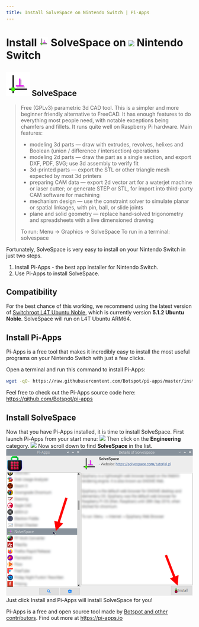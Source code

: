 ```yaml
---
title: Install SolveSpace on Nintendo Switch | Pi-Apps
---
```

<div class="simple-install-content content">

# Install <img src="/img/app-icons/SolveSpace/icon-64.png" height=24> SolveSpace on <img src=/img/other-icons/switch-icon.svg height=24> Nintendo Switch

## <img src="/img/app-icons/SolveSpace/icon-64.png"> SolveSpace
> Free (GPLv3) parametric 3d CAD tool.
> This is a simpler and more beginner friendly alternative to FreeCAD. It has enough features to do everything most people need, with notable exceptions being chamfers and fillets.
> It runs quite well on Raspberry Pi hardware.
> Main features:
> - modeling 3d parts — draw with extrudes, revolves, helixes and Boolean (union / difference / intersection) operations
> - modeling 2d parts — draw the part as a single section, and export DXF, PDF, SVG; use 3d assembly to verify fit
> - 3d-printed parts — export the STL or other triangle mesh expected by most 3d printers
> - preparing CAM data — export 2d vector art for a waterjet machine or laser cutter; or generate STEP or STL, for import into third-party CAM software for machining
> - mechanism design — use the constraint solver to simulate planar or spatial linkages, with pin, ball, or slide joints
> - plane and solid geometry — replace hand-solved trigonometry and spreadsheets with a live dimensioned drawing
> 
> To run: Menu -> Graphics -> SolveSpace
> To run in a terminal: solvespace

Fortunately, SolveSpace is very easy to install on your Nintendo Switch in just two steps.
1. Install Pi-Apps - the best app installer for Nintendo Switch.
2. Use Pi-Apps to install SolveSpace.
</div>
<div class="simple-install-content content">

## Compatibility
For the best chance of this working, we recommend using the latest version of [Switchroot L4T Ubuntu Noble](https://wiki.switchroot.org/wiki/linux/l4t-ubuntu-noble-installation-guide), which is currently version **5.1.2 Ubuntu Noble**.
SolveSpace will run on L4T Ubuntu ARM64.
</div>
<div class="simple-install-content content">

## Install Pi-Apps

Pi-Apps is a free tool that makes it incredibly easy to install the most useful programs on your Nintendo Switch with just a few clicks.

Open a terminal and run this command to install Pi-Apps:
```bash
wget -qO- https://raw.githubusercontent.com/Botspot/pi-apps/master/install | bash
```
Feel free to check out the Pi-Apps source code here: https://github.com/Botspot/pi-apps
</div>
<div class="simple-install-content content">

## Install SolveSpace

Now that you have Pi-Apps installed, it is time to install SolveSpace.
First launch Pi-Apps from your start menu:
<img src="/img/start-menu.png">
Then click on the <b>Engineering</b> category.
<img src="/img/category-selections/Engineering.png">
Now scroll down to find <b>SolveSpace</b> in the list.
<img src="/img/app-icons/SolveSpace/app-selection.png">
Just click Install and Pi-Apps will install SolveSpace for you!
</div>
<div class="simple-install-content content">

Pi-Apps is a free and open source tool made by [Botspot and other contributors](/about/#contributors). Find out more at https://pi-apps.io
</div>
